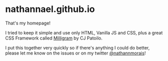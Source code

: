 # nathannael.github.io
That's my homepage!

I tried to keep it simple and use only HTML, Vanilla JS and CSS, plus a great CSS Framework called [Milligram](https://milligram.io/) by CJ Patoilo.

I put this together very quickly so if there's anything I could do better, please let me know on the issues or on my twitter [@nathannmorais](twitter.com/nathannmorais)!
